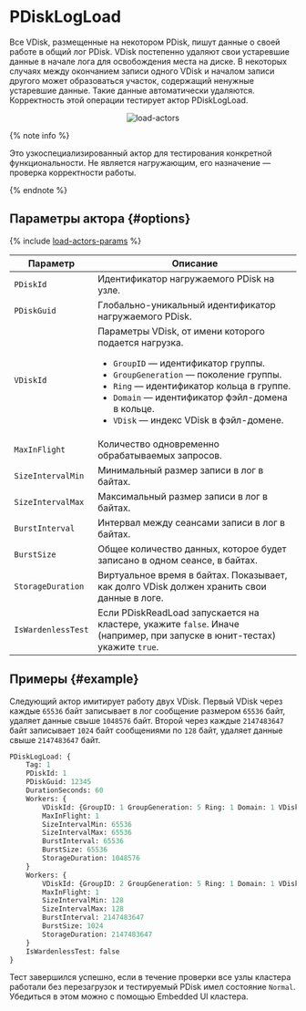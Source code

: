 # PDiskLogLoad

Все VDisk, размещенные на некотором PDisk, пишут данные о своей работе в общий лог PDisk. VDisk постепенно удаляют свои устаревшие данные в начале лога для освобождения места на диске. В некоторых случаях между окончанием записи одного VDisk и началом записи другого может образоваться участок, содержащий ненужные устаревшие данные. Такие данные автоматически удаляются. Корректность этой операции тестирует актор PDiskLogLoad.

<center>

![load-actors](../_assets/pdisklogload.svg)

</center>

{% note info %}

Это узкоспециализированный актор для тестирования конкретной функциональности. Не является нагружающим, его назначение — проверка корректности работы.

{% endnote %}

## Параметры актора {#options}

{% include [load-actors-params](../_includes/load-actors-params.md) %}

Параметр | Описание
--- | ---
`PDiskId` | Идентификатор нагружаемого PDisk на узле.
`PDiskGuid` | Глобально-уникальный идентификатор нагружаемого PDisk.
`VDiskId` | Параметры VDisk, от имени которого подается нагрузка.<ul><li>`GroupID` — идентификатор группы.</li><li>`GroupGeneration` — поколение группы.</li><li>`Ring` — идентификатор кольца в группе.</li><li>`Domain` — идентификатор фэйл-домена в кольце.</li><li>`VDisk` — индекс VDisk в фэйл-домене.</li></ul>
`MaxInFlight` | Количество одновременно обрабатываемых запросов.
`SizeIntervalMin` | Минимальный размер записи в лог в байтах.
`SizeIntervalMax` | Максимальный размер записи в лог в байтах.
`BurstInterval` | Интервал между сеансами записи в лог в байтах.
`BurstSize` | Общее количество данных, которое будет записано в одном сеансе, в байтах.
`StorageDuration` | Виртуальное время в байтах. Показывает, как долго VDisk должен хранить свои данные в логе.
`IsWardenlessTest` | Если PDiskReadLoad запускается на кластере, укажите `false`. Иначе (например, при запуске в юнит-тестах) укажите `true`.

## Примеры {#example}

Следующий актор имитирует работу двух VDisk. Первый VDisk через каждые `65536` байт записывает в лог сообщение размером `65536` байт, удаляет данные свыше `1048576` байт. Второй через каждые `2147483647` байт записывает `1024` байт сообщениями по `128` байт, удаляет данные свыше `2147483647` байт.

```proto
PDiskLogLoad: {
    Tag: 1
    PDiskId: 1
    PDiskGuid: 12345
    DurationSeconds: 60
    Workers: {
        VDiskId: {GroupID: 1 GroupGeneration: 5 Ring: 1 Domain: 1 VDisk: 1}
        MaxInFlight: 1
        SizeIntervalMin: 65536
        SizeIntervalMax: 65536
        BurstInterval: 65536
        BurstSize: 65536
        StorageDuration: 1048576
    }
    Workers: {
        VDiskId: {GroupID: 2 GroupGeneration: 5 Ring: 1 Domain: 1 VDisk: 1}
        MaxInFlight: 1
        SizeIntervalMin: 128
        SizeIntervalMax: 128
        BurstInterval: 2147483647
        BurstSize: 1024
        StorageDuration: 2147483647
    }
    IsWardenlessTest: false
}
```

Тест завершился успешно, если в течение проверки все узлы кластера работали без перезагрузок и тестируемый PDisk имел состояние `Normal`. Убедиться в этом можно c помощью Embedded UI кластера.
